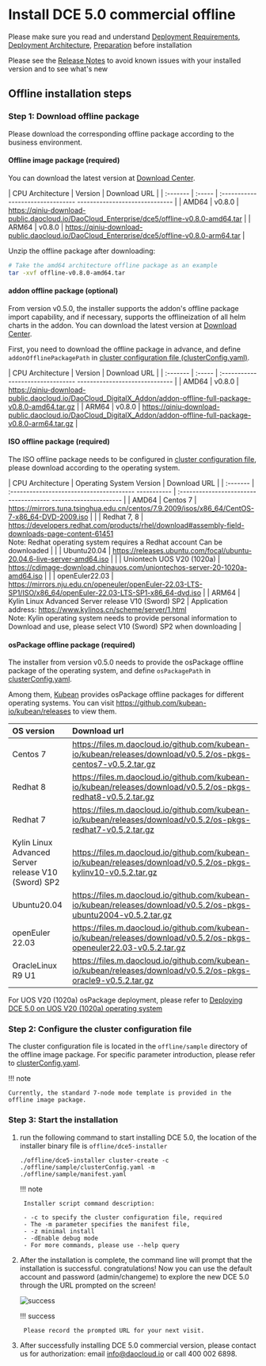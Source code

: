 # Install DCE 5.0 commercial offline

Please make sure you read and understand [Deployment Requirements](deploy-requirements.md), [Deployment Architecture](deploy-arch.md), [Preparation](prepare.md) before installation

Please see the [Release Notes](../release-notes.md) to avoid known issues with your installed version and to see what's new

## Offline installation steps

### Step 1: Download offline package

Please download the corresponding offline package according to the business environment.

#### Offline image package (required)

You can download the latest version at [Download Center](https://docs.daocloud.io/download/dce5/).

| CPU Architecture | Version | Download URL |
| :------- | :----- | :-------------------------------- ------------------------------ |
| AMD64 | v0.8.0 | <https://qiniu-download-public.daocloud.io/DaoCloud_Enterprise/dce5/offline-v0.8.0-amd64.tar> |
| ARM64 | v0.8.0 | <https://qiniu-download-public.daocloud.io/DaoCloud_Enterprise/dce5/offline-v0.8.0-arm64.tar> |

Unzip the offline package after downloading:

```bash
# Take the amd64 architecture offline package as an example
tar -xvf offline-v0.8.0-amd64.tar
```

#### addon offline package (optional)

From version v0.5.0, the installer supports the addon's offline package import capability, and if necessary, supports the offlineization of all helm charts in the addon. You can download the latest version at [Download Center](https://docs.daocloud.io/download/dce5/).

First, you need to download the offline package in advance, and define `addonOfflinePackagePath` in [cluster configuration file (clusterConfig.yaml)](./cluster-config.md).

| CPU Architecture | Version | Download URL |
| :------- | :----- | :-------------------------------- ------------------------------ |
| AMD64 | v0.8.0 | <https://qiniu-download-public.daocloud.io/DaoCloud_DigitalX_Addon/addon-offline-full-package-v0.8.0-amd64.tar.gz> |
| ARM64 | v0.8.0 | <https://qiniu-download-public.daocloud.io/DaoCloud_DigitalX_Addon/addon-offline-full-package-v0.8.0-arm64.tar.gz> |

#### ISO offline package (required)

The ISO offline package needs to be configured in [cluster configuration file](./cluster-config.md), please download according to the operating system.

| CPU Architecture | Operating System Version | Download URL |
| :------- | :--------------------------------------- ----------- | :------------------------------------- ---------------------- |
| AMD64 | Centos 7 | <https://mirrors.tuna.tsinghua.edu.cn/centos/7.9.2009/isos/x86_64/CentOS-7-x86_64-DVD-2009.iso> |
| | Redhat 7, 8 | <https://developers.redhat.com/products/rhel/download#assembly-field-downloads-page-content-61451> <br />Note: Redhat operating system requires a Redhat account Can be downloaded |
| | Ubuntu20.04 | <https://releases.ubuntu.com/focal/ubuntu-20.04.6-live-server-amd64.iso> |
| | Uniontech UOS V20 (1020a) | <https://cdimage-download.chinauos.com/uniontechos-server-20-1020a-amd64.iso> |
| | openEuler22.03 | <https://mirrors.nju.edu.cn/openeuler/openEuler-22.03-LTS-SP1/ISO/x86_64/openEuler-22.03-LTS-SP1-x86_64-dvd.iso> |
| ARM64 | Kylin Linux Advanced Server release V10 (Sword) SP2 | Application address: <https://www.kylinos.cn/scheme/server/1.html> <br />Note: Kylin operating system needs to provide personal information to Download and use, please select V10 (Sword) SP2 when downloading |

#### osPackage offline package (required)

The installer from version v0.5.0 needs to provide the osPackage offline package of the operating system, and define `osPackagePath` in [clusterConfig.yaml](./cluster-config.md).

Among them, [Kubean](https://github.com/kubean-io/kubean) provides osPackage offline packages for different operating systems. You can visit <https://github.com/kubean-io/kubean/releases> to view them.

| OS version | Download url |
| :-------------------------------------------------- | :----------------------------------------------------------- |
| Centos 7                                            | <https://files.m.daocloud.io/github.com/kubean-io/kubean/releases/download/v0.5.2/os-pkgs-centos7-v0.5.2.tar.gz> |
| Redhat 8                                            | <https://files.m.daocloud.io/github.com/kubean-io/kubean/releases/download/v0.5.2/os-pkgs-redhat8-v0.5.2.tar.gz> |
| Redhat 7                                            | <https://files.m.daocloud.io/github.com/kubean-io/kubean/releases/download/v0.5.2/os-pkgs-redhat7-v0.5.2.tar.gz> |
| Kylin Linux Advanced Server release V10 (Sword) SP2 | <https://files.m.daocloud.io/github.com/kubean-io/kubean/releases/download/v0.5.2/os-pkgs-kylinv10-v0.5.2.tar.gz> |
| Ubuntu20.04                                         | <https://files.m.daocloud.io/github.com/kubean-io/kubean/releases/download/v0.5.2/os-pkgs-ubuntu2004-v0.5.2.tar.gz> |
| openEuler 22.03                                     | <https://files.m.daocloud.io/github.com/kubean-io/kubean/releases/download/v0.5.2/os-pkgs-openeuler22.03-v0.5.2.tar.gz> |
| OracleLinux R9 U1                                   | https://files.m.daocloud.io/github.com/kubean-io/kubean/releases/download/v0.5.2/os-pkgs-oracle9-v0.5.2.tar.gz |

For UOS V20 (1020a) osPackage deployment, please refer to [Deploying DCE 5.0 on UOS V20 (1020a) operating system](../os-install/uos-v20-install-dce5.0.md)

### Step 2: Configure the cluster configuration file

The cluster configuration file is located in the `offline/sample` directory of the offline image package. For specific parameter introduction, please refer to [clusterConfig.yaml](cluster-config.md).

!!! note

    Currently, the standard 7-node mode template is provided in the offline image package.

### Step 3: Start the installation

1. run the following command to start installing DCE 5.0, the location of the installer binary file is `offline/dce5-installer`

    ```shell
    ./offline/dce5-installer cluster-create -c ./offline/sample/clusterConfig.yaml -m ./offline/sample/manifest.yaml
    ```

    !!! note

        Installer script command description:
       
        - -c to specify the cluster configuration file, required
        - The -m parameter specifies the manifest file,
        - -z minimal install
        - -dEnable debug mode
        - For more commands, please use --help query

1. After the installation is complete, the command line will prompt that the installation is successful. congratulations! Now you can use the default account and password (admin/changeme) to explore the new DCE 5.0 through the URL prompted on the screen!

    ![success](https://docs.daocloud.io/daocloud-docs-images/docs/install/images/success.png)

    !!! success

        Please record the prompted URL for your next visit.

1. After successfully installing DCE 5.0 commercial version, please contact us for authorization: email info@daocloud.io or call 400 002 6898.
